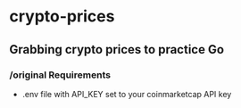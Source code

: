 # crypto-prices

## Grabbing crypto prices to practice Go

### /original Requirements 

*  .env file with API_KEY set to your coinmarketcap API key

